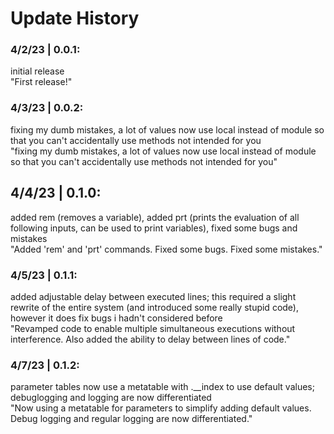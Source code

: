 # Update History

### 4/2/23 | 0.0.1:  
initial release  
"First release!"

### 4/3/23 | 0.0.2:  
fixing my dumb mistakes, a lot of values now use local instead of module so that you can't accidentally use methods not intended for you  
"fixing my dumb mistakes, a lot of values now use local instead of module so that you can't accidentally use methods not intended for you"

## 4/4/23 | 0.1.0: 
added rem (removes a variable), added prt (prints the evaluation of all following inputs, can be used to print variables), fixed some bugs and mistakes  
"Added 'rem' and 'prt' commands. Fixed some bugs. Fixed some mistakes."

### 4/5/23 | 0.1.1:  
added adjustable delay between executed lines; this required a slight rewrite of the entire system (and introduced some really stupid code), however it does fix bugs i hadn't considered before  
"Revamped code to enable multiple simultaneous executions without interference. Also added the ability to delay between lines of code."

### 4/7/23 | 0.1.2:  
parameter tables now use a metatable with .\_\_index to use default values; debuglogging and logging are now differentiated  
"Now using a metatable for parameters to simplify adding default values. Debug logging and regular logging are now differentiated."
